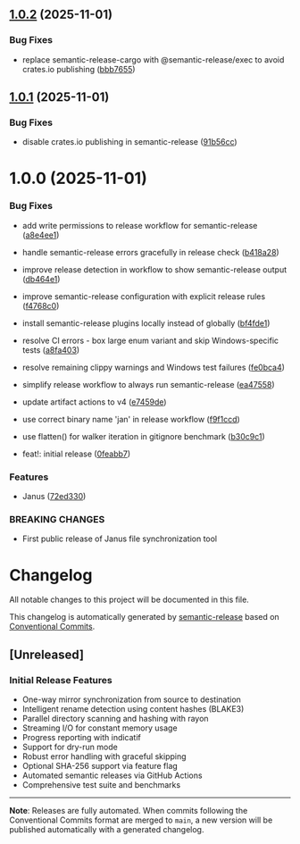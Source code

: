 ## [1.0.2](https://github.com/procoperr/janus/compare/v1.0.1...v1.0.2) (2025-11-01)


### Bug Fixes

* replace semantic-release-cargo with @semantic-release/exec to avoid crates.io publishing ([bbb7655](https://github.com/procoperr/janus/commit/bbb76554df8fcee2b47a3c265434efbd0c2d3474))

## [1.0.1](https://github.com/procoperr/janus/compare/v1.0.0...v1.0.1) (2025-11-01)


### Bug Fixes

* disable crates.io publishing in semantic-release ([91b56cc](https://github.com/procoperr/janus/commit/91b56cc6a6df88b3907e8542a2dab07e1f627071))

# 1.0.0 (2025-11-01)


### Bug Fixes

* add write permissions to release workflow for semantic-release ([a8e4ee1](https://github.com/procoperr/janus/commit/a8e4ee1ee31e23111b72a46e5de8587191f1d232))
* handle semantic-release errors gracefully in release check ([b418a28](https://github.com/procoperr/janus/commit/b418a288650136a04eead2629490647e6e0c4e16))
* improve release detection in workflow to show semantic-release output ([db464e1](https://github.com/procoperr/janus/commit/db464e167642469e785daadd274d1e7a56e79713))
* improve semantic-release configuration with explicit release rules ([f4768c0](https://github.com/procoperr/janus/commit/f4768c040ca49ecf781042544ef1f662da50a925))
* install semantic-release plugins locally instead of globally ([bf4fde1](https://github.com/procoperr/janus/commit/bf4fde12a1217424f31b2e25b7e475eae13e3588))
* resolve CI errors - box large enum variant and skip Windows-specific tests ([a8fa403](https://github.com/procoperr/janus/commit/a8fa403061b12a361b0efb6a773886efac6fc0b3))
* resolve remaining clippy warnings and Windows test failures ([fe0bca4](https://github.com/procoperr/janus/commit/fe0bca46684d1adf8cf6a18a44dab297f6d8b421))
* simplify release workflow to always run semantic-release ([ea47558](https://github.com/procoperr/janus/commit/ea47558795cf41fa4c65692239ee74bd4c7a87e5))
* update artifact actions to v4 ([e7459de](https://github.com/procoperr/janus/commit/e7459dee555804f0a251d59b0453b76d899a21bb))
* use correct binary name 'jan' in release workflow ([f9f1ccd](https://github.com/procoperr/janus/commit/f9f1ccd5471df3216e225b3c377e8a0055a90818))
* use flatten() for walker iteration in gitignore benchmark ([b30c9c1](https://github.com/procoperr/janus/commit/b30c9c1c1a3b3371d9fc76978ff6cd35f3a279fc))


* feat!: initial release ([0feabb7](https://github.com/procoperr/janus/commit/0feabb7ba6f5a924bbc427787cb70791bbe80233))


### Features

* Janus ([72ed330](https://github.com/procoperr/janus/commit/72ed33015af8fea6298523fa2fcae7f43e065d6e))


### BREAKING CHANGES

* First public release of Janus file synchronization tool

# Changelog

All notable changes to this project will be documented in this file.

This changelog is automatically generated by [semantic-release](https://github.com/semantic-release/semantic-release) based on [Conventional Commits](https://www.conventionalcommits.org/).

## [Unreleased]

### Initial Release Features

- One-way mirror synchronization from source to destination
- Intelligent rename detection using content hashes (BLAKE3)
- Parallel directory scanning and hashing with rayon
- Streaming I/O for constant memory usage
- Progress reporting with indicatif
- Support for dry-run mode
- Robust error handling with graceful skipping
- Optional SHA-256 support via feature flag
- Automated semantic releases via GitHub Actions
- Comprehensive test suite and benchmarks

---

**Note**: Releases are fully automated. When commits following the Conventional Commits format are merged to `main`, a new version will be published automatically with a generated changelog.
